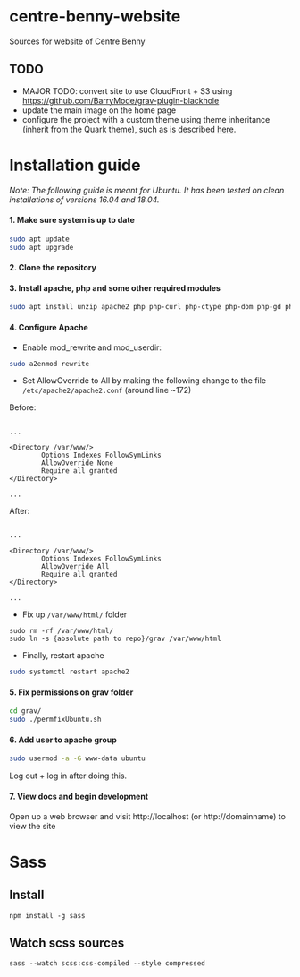 # centre-benny-website
Sources for website of Centre Benny

## TODO

- MAJOR TODO: convert site to use CloudFront + S3 using https://github.com/BarryMode/grav-plugin-blackhole
- update the main image on the home page
- configure the project with a custom theme using theme inheritance (inherit from the Quark theme), such as is described [here](https://learn.getgrav.org/themes/customization#theme-inheritance).

# Installation guide

*Note: The following guide is meant for Ubuntu. It has been tested on clean installations of
versions 16.04 and 18.04.*

#### 1. Make sure system is up to date

```bash
sudo apt update
sudo apt upgrade
```

#### 2. Clone the repository

#### 3. Install apache, php and some other required modules

```bash
sudo apt install unzip apache2 php php-curl php-ctype php-dom php-gd php-json php-mbstring php-simplexml php-xml php-zip libapache2-mod-php -y
```

#### 4. Configure Apache

- Enable mod_rewrite and mod_userdir:

```bash
sudo a2enmod rewrite
```

- Set AllowOverride to All by making the following change to the file `/etc/apache2/apache2.conf` (around line ~172)

Before:

```

...

<Directory /var/www/>
        Options Indexes FollowSymLinks
        AllowOverride None
        Require all granted
</Directory>

...

```

After:

```

...

<Directory /var/www/>
        Options Indexes FollowSymLinks
        AllowOverride All
        Require all granted
</Directory>

...

```

- Fix up `/var/www/html/` folder

```
sudo rm -rf /var/www/html/
sudo ln -s {absolute path to repo}/grav /var/www/html
```

- Finally, restart apache

```bash
sudo systemctl restart apache2
```

#### 5. Fix permissions on grav folder

```bash
cd grav/
sudo ./permfixUbuntu.sh
```

#### 6. Add user to apache group

```bash
sudo usermod -a -G www-data ubuntu
```

Log out + log in after doing this.

#### 7. View docs and begin development

Open up a web browser and visit http://localhost (or http://domainname) to view the site

# Sass

## Install

```
npm install -g sass
```

## Watch scss sources

```
sass --watch scss:css-compiled --style compressed
```
